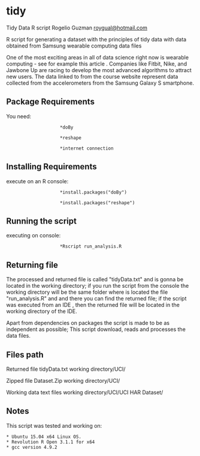 # tidy
Tidy Data R script
Rogelio Guzman <roygual@hotmail.com>

R script for generating a dataset with the principles of tidy data with data obtained from Samsung wearable computing data files


One of the most exciting areas in all of data science right now is wearable computing - see for example this article . Companies like Fitbit, Nike, and Jawbone Up are racing to develop the most advanced algorithms to attract new users. The data linked to from the course website represent data collected from the accelerometers from the Samsung Galaxy S smartphone.



Package Requirements
--------------------

You need:

						*doBy
						
						*reshape
						
						*internet connection


Installing Requirements
-----------------------
execute on an R console:

						*install.packages("doBy")
						
						*install.packages("reshape")
						



Running the script
------------------
executing on console:

						*Rscript run_analysis.R






Returning file
--------------
The processed and returned file is called "tidyData.txt" and is gonna be located in the working directory; if you run the script from the console the working directory will be the same folder where is located the file "run_analysis.R" and and there you can find the returned file; if the script was executed from an IDE , then the returned file will be located in the working directory of the IDE.

Apart from dependencies on packages the script is made to be as independent as possible; This script download, reads and processes the data files.



Files path
----------

Returned file tidyData.txt			working directory/UCI/

Zipped file Dataset.Zip   			working directory/UCI/

Working data text files  			  working directory/UCI/UCI HAR Dataset/


Notes
-----
This script was tested and working on:

	* Ubuntu 15.04 x64 Linux OS.
	* Revolution R Open 3.1.1 for x64
	* gcc version 4.9.2

